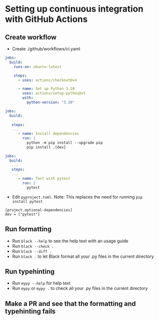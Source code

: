 # Setting up continuous integration with GitHub Actions

## Create workflow

- Create ./github/workflows/ci.yaml

```yaml
jobs:
  build:
    runs-on: ubuntu-latest

    steps:
      - uses: actions/checkout@v4

      - name: Set up Python 3.10
        uses: actions/setup-python@v5
        with:
          python-version: "3.10"
```

```yaml
jobs:
  build:
   ...
   steps:
   ...
      - name: Install dependencies
        run: |
          python -m pip install --upgrade pip
          pip install .[dev]
```

```yaml
jobs:
  build:
   ...
   steps:
   ...
      - name: Test with pytest
        run: |
          pytest
```

- Edit `pyproject.toml`. Note: This replaces the need for running `pip install pytest`

```
[project.optional-dependencies]
dev = ["pytest"]
```

## Run formatting

- Run `black --help` to see the help text with an usage guide
- Run `black --check .`
- Run `black --diff .`
- Run `black .` to let Black format all your .py files in the current directory

## Run typehinting

- Run `mypy --help` for help text
- Run `mypy` or `mypy .` to check all your .py files in the current directory

## Make a PR and see that the formatting and typehinting fails
